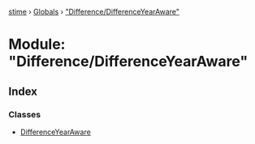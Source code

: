 [stime](../README.md) › [Globals](../globals.md) › ["Difference/DifferenceYearAware"](_difference_differenceyearaware_.md)

# Module: "Difference/DifferenceYearAware"

## Index

### Classes

* [DifferenceYearAware](../classes/_difference_differenceyearaware_.differenceyearaware.md)
